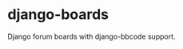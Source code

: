 # django-boards
Django forum boards with django-bbcode support.


<!-- # State of the forums

![Forum home]( "Forum Home")

![Forum post]( "Forum Post") -->
